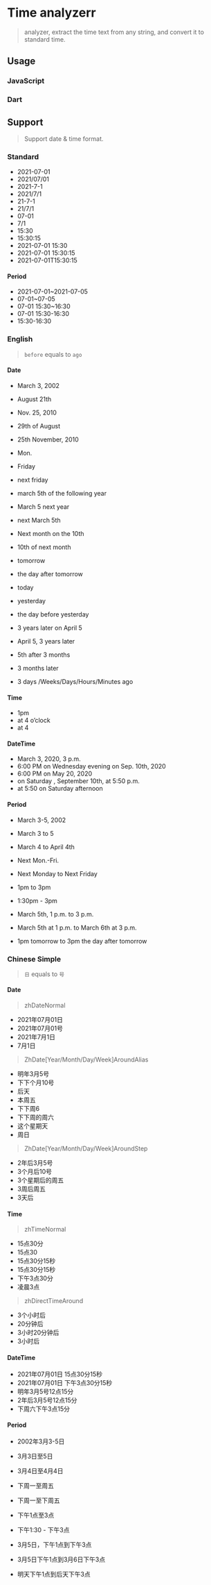 # Time analyzerr
> analyzer, extract the time text from any string, and convert it to standard time.

## Usage
### JavaScript

### Dart
## Support
> Support date & time format.
### Standard
- 2021-07-01
- 2021/07/01
- 2021-7-1
- 2021/7/1
- 21-7-1
- 21/7/1
- 07-01
- 7/1
- 15:30
- 15:30:15
- 2021-07-01 15:30
- 2021-07-01 15:30:15
- 2021-07-01T15:30:15

#### Period
- 2021-07-01~2021-07-05
- 07-01~07-05
- 07-01 15:30~16:30
- 07-01 15:30-16:30
- 15:30-16:30

### English
> `before` equals to `ago`

#### Date
- March 3, 2002
- August 21th
- Nov. 25, 2010
- 29th of August
- 25th November, 2010

- Mon.
- Friday
- next friday

- march 5th of the following year
- March 5 next year
- next March 5th
- Next month on the 10th
- 10th of next month

- tomorrow
- the day after tomorrow
- today
- yesterday
- the day before yesterday


- 3 years later on April 5
- April 5, 3 years later
- 5th after 3 months

- 3 months later
- 3 days /Weeks/Days/Hours/Minutes ago

#### Time
- 1pm
- at 4 o’clock
- at 4

#### DateTime
- March 3, 2020, 3 p.m.
- 6:00 PM on Wednesday evening on Sep. 10th, 2020
- 6:00 PM on May 20, 2020
- on Saturday , September 10th, at 5:50 p.m.
- at 5:50 on Saturday afternoon

#### Period
- March 3-5, 2002
- March 3 to 5
- March 4 to April 4th
- Next Mon.-Fri.
- Next Monday to Next Friday

- 1pm to 3pm
- 1:30pm - 3pm

- March 5th, 1 p.m. to 3 p.m.
- March 5th at 1 p.m. to March 6th at 3 p.m.
- 1pm tomorrow to 3pm the day after tomorrow

### Chinese Simple
> `日` equals to `号`

#### Date
> zhDateNormal
- 2021年07月01日
- 2021年07月01号
- 2021年7月1日
- 7月1日


> ZhDate[Year/Month/Day/Week]AroundAlias
- 明年3月5号
- 下下个月10号
- 后天
- 本周五
- 下下周6
- 下下周的周六
- 这个星期天
- 周日

> ZhDate[Year/Month/Day/Week]AroundStep
- 2年后3月5号
- 3个月后10号
- 3个星期后的周五
- 3周后周五
- 3天后

#### Time
> zhTimeNormal
- 15点30分
- 15点30
- 15点30分15秒
- 15点30分15秒
- 下午3点30分
- 凌晨3点

> zhDirectTimeAround
- 3个小时后
- 20分钟后
- 3小时20分钟后
- 3小时后

#### DateTime
- 2021年07月01日 15点30分15秒
- 2021年07月01日 下午3点30分15秒
- 明年3月5号12点15分
- 2年后3月5号12点15分
- 下周六下午3点15分

#### Period
- 2002年3月3-5日
- 3月3日至5日
- 3月4日至4月4日
- 下周一至周五
- 下周一至下周五

- 下午1点至3点
- 下午1:30 - 下午3点

- 3月5日，下午1点到下午3点
- 3月5日下午1点到3月6日下午3点
- 明天下午1点到后天下午3点
